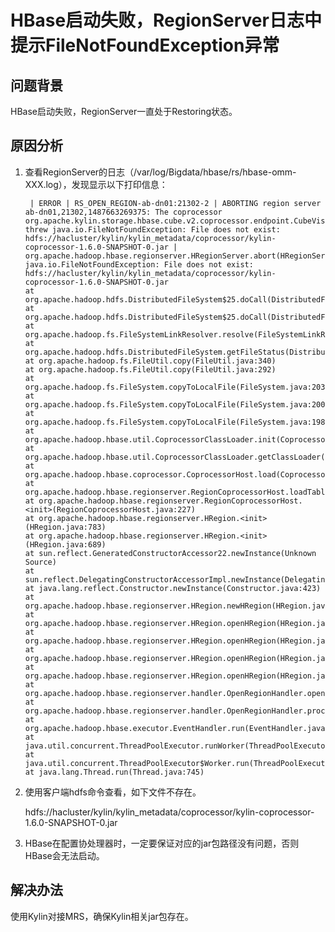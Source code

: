 # HBase启动失败，RegionServer日志中提示FileNotFoundException异常<a name="mrs_03_0117"></a>

## 问题背景<a name="zh-cn_topic_0167276046_sf76e408f8ea44020bf3de33c280bc079"></a>

HBase启动失败，RegionServer一直处于Restoring状态。

## 原因分析<a name="zh-cn_topic_0167276046_s2d857902554344b38f9d1ff9130b2ce3"></a>

1.  查看RegionServer的日志（/var/log/Bigdata/hbase/rs/hbase-omm-XXX.log），发现显示以下打印信息：

    ```
     | ERROR | RS_OPEN_REGION-ab-dn01:21302-2 | ABORTING region server ab-dn01,21302,1487663269375: The coprocessor org.apache.kylin.storage.hbase.cube.v2.coprocessor.endpoint.CubeVisitService threw java.io.FileNotFoundException: File does not exist: hdfs://hacluster/kylin/kylin_metadata/coprocessor/kylin-coprocessor-1.6.0-SNAPSHOT-0.jar | org.apache.hadoop.hbase.regionserver.HRegionServer.abort(HRegionServer.java:2123)
    java.io.FileNotFoundException: File does not exist: hdfs://hacluster/kylin/kylin_metadata/coprocessor/kylin-coprocessor-1.6.0-SNAPSHOT-0.jar
    at org.apache.hadoop.hdfs.DistributedFileSystem$25.doCall(DistributedFileSystem.java:1399)
    at org.apache.hadoop.hdfs.DistributedFileSystem$25.doCall(DistributedFileSystem.java:1391)
    at org.apache.hadoop.fs.FileSystemLinkResolver.resolve(FileSystemLinkResolver.java:81)
    at org.apache.hadoop.hdfs.DistributedFileSystem.getFileStatus(DistributedFileSystem.java:1391)
    at org.apache.hadoop.fs.FileUtil.copy(FileUtil.java:340)
    at org.apache.hadoop.fs.FileUtil.copy(FileUtil.java:292)
    at org.apache.hadoop.fs.FileSystem.copyToLocalFile(FileSystem.java:2038)
    at org.apache.hadoop.fs.FileSystem.copyToLocalFile(FileSystem.java:2007)
    at org.apache.hadoop.fs.FileSystem.copyToLocalFile(FileSystem.java:1983)
    at org.apache.hadoop.hbase.util.CoprocessorClassLoader.init(CoprocessorClassLoader.java:168)
    at org.apache.hadoop.hbase.util.CoprocessorClassLoader.getClassLoader(CoprocessorClassLoader.java:250)
    at org.apache.hadoop.hbase.coprocessor.CoprocessorHost.load(CoprocessorHost.java:224)
    at org.apache.hadoop.hbase.regionserver.RegionCoprocessorHost.loadTableCoprocessors(RegionCoprocessorHost.java:365)
    at org.apache.hadoop.hbase.regionserver.RegionCoprocessorHost.<init>(RegionCoprocessorHost.java:227)
    at org.apache.hadoop.hbase.regionserver.HRegion.<init>(HRegion.java:783)
    at org.apache.hadoop.hbase.regionserver.HRegion.<init>(HRegion.java:689)
    at sun.reflect.GeneratedConstructorAccessor22.newInstance(Unknown Source)
    at sun.reflect.DelegatingConstructorAccessorImpl.newInstance(DelegatingConstructorAccessorImpl.java:45)
    at java.lang.reflect.Constructor.newInstance(Constructor.java:423)
    at org.apache.hadoop.hbase.regionserver.HRegion.newHRegion(HRegion.java:6312)
    at org.apache.hadoop.hbase.regionserver.HRegion.openHRegion(HRegion.java:6622)
    at org.apache.hadoop.hbase.regionserver.HRegion.openHRegion(HRegion.java:6594)
    at org.apache.hadoop.hbase.regionserver.HRegion.openHRegion(HRegion.java:6550)
    at org.apache.hadoop.hbase.regionserver.HRegion.openHRegion(HRegion.java:6501)
    at org.apache.hadoop.hbase.regionserver.handler.OpenRegionHandler.openRegion(OpenRegionHandler.java:363)
    at org.apache.hadoop.hbase.regionserver.handler.OpenRegionHandler.process(OpenRegionHandler.java:129)
    at org.apache.hadoop.hbase.executor.EventHandler.run(EventHandler.java:129)
    at java.util.concurrent.ThreadPoolExecutor.runWorker(ThreadPoolExecutor.java:1142)
    at java.util.concurrent.ThreadPoolExecutor$Worker.run(ThreadPoolExecutor.java:617)
    at java.lang.Thread.run(Thread.java:745)
    ```

2.  使用客户端hdfs命令查看，如下文件不存在。

    hdfs://hacluster/kylin/kylin\_metadata/coprocessor/kylin-coprocessor-1.6.0-SNAPSHOT-0.jar

3.  HBase在配置协处理器时，一定要保证对应的jar包路径没有问题，否则HBase会无法启动。

## 解决办法<a name="zh-cn_topic_0167276046_sed4194588b214662be5341d4a1f9ecbd"></a>

使用Kylin对接MRS，确保Kylin相关jar包存在。

